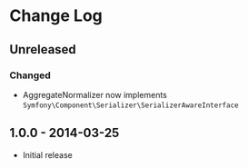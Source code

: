 # Change Log


## Unreleased

### Changed

- AggregateNormalizer now implements `Symfony\Component\Serializer\SerializerAwareInterface`


## 1.0.0 - 2014-03-25

- Initial release

